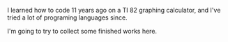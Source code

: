 I learned how to code 11 years ago on a TI 82 graphing calculator, 
and I've tried a lot of programing languages since. 

I'm going to try to collect some finished works here. 
